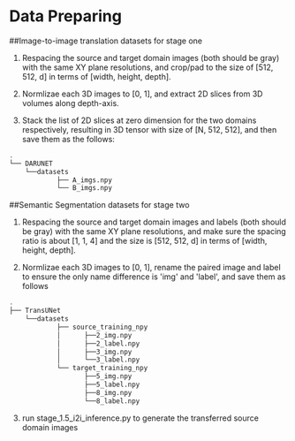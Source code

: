 # Data Preparing

##Image-to-image translation datasets for stage one

1. Respacing the source and target domain images (both should be gray) with the same XY plane resolutions, and crop/pad to the size of [512, 512, d] in terms of [width, height, depth].

2. Normlizae each 3D images to [0, 1], and extract 2D slices from 3D volumes along depth-axis.

3. Stack the list of 2D slices at zero dimension for the two domains respectively, resulting in 3D tensor with size of [N, 512, 512], and then save them as the follows:

```bash
.
└── DARUNET
    └──datasets
            ├── A_imgs.npy
            └── B_imgs.npy
```

##Semantic Segmentation datasets for stage two
1. Respacing the source and target domain images and labels (both should be gray) with the same XY plane resolutions, and make sure the spacing ratio is about [1, 1, 4] and the size is [512, 512, d] in terms of [width, height, depth].

2. Normlizae each 3D images to [0, 1], rename the paired image and label to ensure the only name difference is 'img' and 'label', and save them as follows
```bash
.
├── TransUNet
    └──datasets
            ├── source_training_npy
            │      ├──2_img.npy
            │      ├──2_label.npy
            │      ├──3_img.npy
            │      └──3_label.npy
            └── target_training_npy
                   ├──5_img.npy
                   ├──5_label.npy
                   ├──8_img.npy
                   └──8_label.npy
```
3. run stage_1.5_i2i_inference.py to generate the transferred source domain images